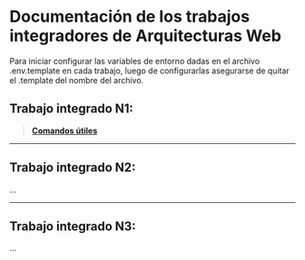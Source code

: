 # Documentación de los trabajos integradores de Arquitecturas Web
Para iniciar configurar las variables de entorno dadas en el archivo 
.env.template en cada trabajo, luego de configurarlas asegurarse de 
quitar el .template del nombre del archivo.

## Trabajo integrado N1:
>**[Comandos útiles](comandos-ejecucion-tp1.md)**
***
## Trabajo integrado N2:
...
***
## Trabajo integrado N3:
...

